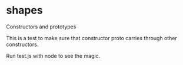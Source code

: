 # shapes
Constructors and prototypes

This is a test to make sure that constructor proto carries through other constructors.

Run test.js with node to see the magic.

